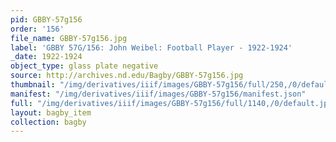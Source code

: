 ```yaml
---
pid: GBBY-57g156
order: '156'
file_name: GBBY-57g156.jpg
label: 'GBBY 57G/156: John Weibel: Football Player - 1922-1924'
_date: 1922-1924
object_type: glass plate negative
source: http://archives.nd.edu/Bagby/GBBY-57g156.jpg
thumbnail: "/img/derivatives/iiif/images/GBBY-57g156/full/250,/0/default.jpg"
manifest: "/img/derivatives/iiif/images/GBBY-57g156/manifest.json"
full: "/img/derivatives/iiif/images/GBBY-57g156/full/1140,/0/default.jpg"
layout: bagby_item
collection: bagby
---
```

